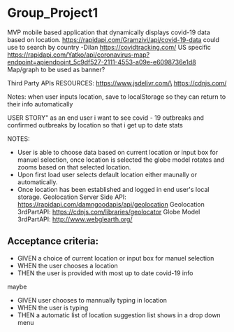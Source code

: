 # Group_Project1
MVP
mobile based application that dynamically displays covid-19 data based on location. https://rapidapi.com/Gramzivi/api/covid-19-data  could use to search by country  -Dilan
https://covidtracking.com/   US specific 
https://rapidapi.com/Yatko/api/coronavirus-map?endpoint=apiendpoint_5c9df527-2111-4553-a09e-e6098736e1d8  Map/graph to be used as banner?

Third Party APIs RESOURCES:
https://www.jsdelivr.com/\
https://cdnjs.com/


Notes: when user inputs location, save to localStorage so they can return to their info automatically



USER STORY"
as an end user
i want to see covid - 19 outbreaks and confirmed outbreaks by location
so that i get up to date stats


NOTES:
- User is able to choose data based on current location or input box for manuel selection, once location is selected the globe model rotates and zooms based on that selected location.
- Upon first load user selects default location either maunally or automatically.
- Once location has been established and logged in end user's local storage.
Geolocation Server Side API: https://rapidapi.com/damngoodapis/api/geolocation
Geolocation 3rdPartAPI: https://cdnjs.com/libraries/geolocator
Globe Model 3rdPartAPI: http://www.webglearth.org/

## Acceptance criteria:
- GIVEN a choice of current location or input box for manuel selection
- WHEN the user chooses a location
- THEN the user is provided with most up to date covid-19 info

maybe
- GIVEN user chooses to mannually typing in location
- WHEN the user is typing
- THEN a automatic list of location suggestion list shows in a drop down menu


 